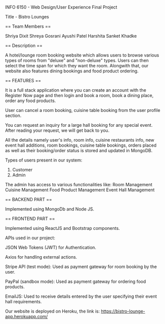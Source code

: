INFO 6150 - Web Design/User Experience Final Project

Title - Bistro Lounges

== Team Members ==

Shriya Dixit
Shreya Gosrani
Ayushi Patel
Harshita
Sanket Khadke

== Description == 

A hotel/lounge room booking website which allows users to
browse various types of rooms from "deluxe" and "non-deluxe"
types. Users can then select the time span for which they want
the room. Alongwith that, our website also features dining 
bookings and food product ordering.

== FEATURES ==

It is a full stack application where you can create an account with the
Register Now page and then login and book a room, book a dining place,
order any food products.

User can cancel a room booking, cuisine table booking from the user profile
section.

You can request an inquiry for a large hall booking for any special
event. After reading your request, we will get back to you.

All the details namely user's info, room info, cuisine restaurants info,
new event hall additions, room bookings, cuisine table bookings,
orders placed as well as their booking/order status is stored and updated
in MongoDB.

Types of users present in our system:
1) Customer
2) Admin

The admin has access to various functionalities like:
Room Management
Cuisine Management
Food Product Management
Event Hall Management


== BACKEND PART ==

Implemented using MongoDb and Node JS.

== FRONTEND PART ==

Implemented using ReactJS and Bootstrap components.

APIs used in our project:

JSON Web Tokens (JWT) for Authentication.

Axios for handling external actions.

Stripe API (test mode):
Used as payment gateway for room booking by the user.

PayPal (sandbox mode):
Used as payment gateway for ordering food products.

EmailJS:
Used to receive details entered by the user specifying
their event hall requirements.

Our website is deployed on Heroku, the link is:
https://bistro-lounge-app.herokuapp.com/
